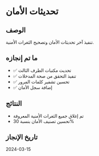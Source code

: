 # تحديثات الأمان

## الوصف
تنفيذ آخر تحديثات الأمان وتصحيح الثغرات الأمنية.

## ما تم إنجازه
- ✅ تحديث مكتبات الطرف الثالث
- ✅ تنفيذ التحقق من صحة المدخلات
- ✅ تحسين تشفير كلمات المرور
- ✅ إضافة سجل الأمان

## النتائج
- تم إغلاق جميع الثغرات الأمنية المعروفة
- تحسين تصنيف الأمان بنسبة 30%

## تاريخ الإنجاز
2024-03-15 